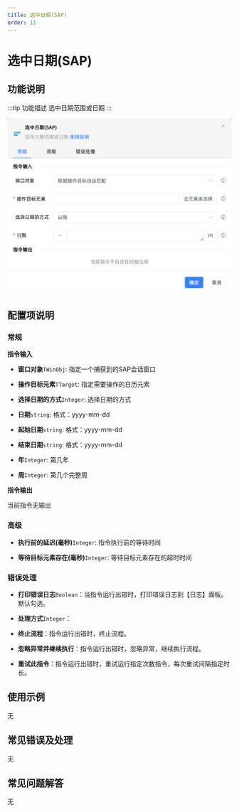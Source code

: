 ```yaml
---
title: 选中日期(SAP)
order: 11
---
```


# 选中日期(SAP)

## 功能说明

:::tip 功能描述
选中日期范围或日期
:::

![选中日期(SAP)](../../../assets/选中日期(SAP)_command.png)

## 配置项说明

### 常规

**指令输入**

- **窗口对象**`TWinObj`: 指定一个捕获到的SAP会话窗口

- **操作目标元素**`TTarget`: 指定需要操作的日历元素

- **选择日期的方式**`Integer`: 选择日期的方式

- **日期**`string`: 格式：yyyy-mm-dd

- **起始日期**`string`: 格式：yyyy-mm-dd

- **结束日期**`string`: 格式：yyyy-mm-dd

- **年**`Integer`: 第几年

- **周**`Integer`: 第几个完整周


**指令输出**

当前指令无输出

### 高级

- **执行前的延迟(毫秒)**`Integer`: 指令执行前的等待时间

- **等待目标元素存在(毫秒)**`Integer`: 等待目标元素存在的超时时间

### 错误处理

- **打印错误日志**`Boolean`：当指令运行出错时，打印错误日志到【日志】面板。默认勾选。

- **处理方式**`Integer`：

 - **终止流程**：指令运行出错时，终止流程。

 - **忽略异常并继续执行**：指令运行出错时，忽略异常，继续执行流程。

 - **重试此指令**：指令运行出错时，重试运行指定次数指令，每次重试间隔指定时长。

## 使用示例
无

## 常见错误及处理

无

## 常见问题解答

无

